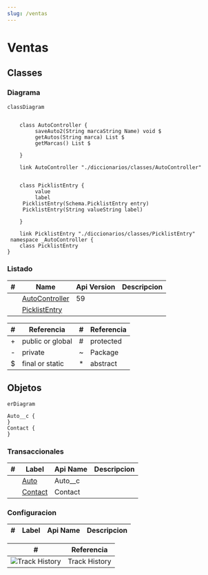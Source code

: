 ```yaml
---
slug: /ventas
---
```


# Ventas
<!-- START autogenerated-classes -->

## Classes

### Diagrama

```mermaid
classDiagram


    class AutoController {
         saveAuto2(String marcaString Name) void $
         getAutos(String marca) List $
         getMarcas() List $

    }

    link AutoController "./diccionarios/classes/AutoController" 


    class PicklistEntry {
         value     
         label     
     PicklistEntry(Schema.PicklistEntry entry)  
     PicklistEntry(String valueString label)  

    }

    link PicklistEntry "./diccionarios/classes/PicklistEntry" 
 namespace _AutoController {
    class PicklistEntry 
}
```

### Listado

| #   | Name | Api Version | Descripcion |
| --- | ----- | ----------- | ----------- |
| <div class="icons"></div> | [AutoController](./diccionarios/classes/AutoController) |59||
| <div class="icons"></div> | [PicklistEntry](./diccionarios/classes/PicklistEntry) |||

| #  | Referencia       | #  | Referencia |
| -- | ---------------- | -- | ---------- |
| +  | public or global | #  | protected  |
| -  | private          | ~  | Package    |
| $  | final or static  | *  | abstract   |

<!-- END autogenerated-classes -->
<!-- START autogenerated-objects -->

## Objetos

```mermaid
erDiagram

Auto__c {
}
Contact {
}

```

### Transaccionales

| #   | Label | Api Name | Descripcion |
| --- | ----- | -------- | ----------- |
| <div class="icons"></div> | [Auto](/diccionarios/objects/Auto__c) | Auto__c ||
| <div class="icons"></div> | [Contact](/diccionarios/objects/Contact) | Contact ||

### Configuracion

| #   | Label | Api Name | Descripcion |
| --- | ----- | -------- | ----------- |

| #                                                              | Referencia    |
| -------------------------------------------------------------- | ------------- |
| <div class="icons">![Track History](/img/tracker_60.png)</div> | Track History |

<!-- END autogenerated-objects -->